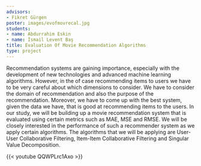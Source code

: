 ```yaml
---
advisors:
- Fikret Gürgen
poster: images/evofmovrecal.jpg
students:
- name: Abdurrahim Eskin
- name: İsmail Levent Baş
title: Evaluation Of Movie Recommendation Algorithms
type: project
---
```


Recommendation systems are gaining importance, especially with the development of new technologies and advanced machine learning algorithms. However, in the of case recommending items to users we have to be very careful about which dimensions to consider. We have to consider the domain of recommendation and also the purpose of the recommendation. Moreover, we have to come up with the best system, given the data we have, that is good at recommending items to the users. In our study, we will be building up a movie recommendation system that is evaluated using certain metrics such as MAE, MSE and RMSE. We will be closely interested in the performance of such a recommender system as we apply certain algorithms. The algorithms that we will be applying are User-User Collaborative Filtering, Item-Item Collaborative Filtering and Singular Value Decomposition.


{{< youtube QQWPLrc1Axo >}}